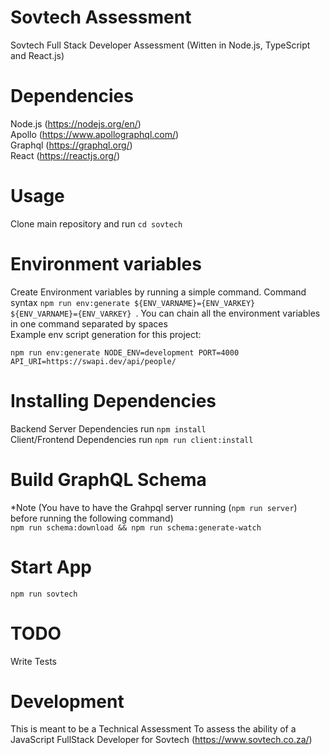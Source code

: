 # Sovtech Assessment
Sovtech Full Stack Developer Assessment (Witten in Node.js, TypeScript and React.js)
# Dependencies
Node.js (https://nodejs.org/en/)<br />
Apollo (https://www.apollographql.com/)<br />
Graphql (https://graphql.org/) <br />
React (https://reactjs.org/)
# Usage
Clone main repository and run ```cd sovtech```
# Environment variables
Create Environment variables by running a simple command. Command syntax ```npm run env:generate ${ENV_VARNAME}={ENV_VARKEY} ${ENV_VARNAME}={ENV_VARKEY} ```. You can chain all the environment variables in one command separated by spaces 
<br />
Example env script generation for this project: 
```
npm run env:generate NODE_ENV=development PORT=4000 API_URI=https://swapi.dev/api/people/
```
# Installing Dependencies
Backend Server Dependencies run ```npm install``` <br />
Client/Frontend Dependencies run ```npm run client:install```

# Build GraphQL Schema
*Note (You have to have the Grahpql server running (```npm run server```) before running the following command)<br>
```npm run schema:download && npm run schema:generate-watch ```

# Start App
```npm run sovtech```

# TODO
Write Tests
# Development
This is meant to be a Technical Assessment To assess the ability of a JavaScript FullStack Developer for Sovtech (https://www.sovtech.co.za/)







